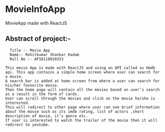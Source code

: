 # MovieInfoApp
MovieApp made with ReactJS

## Abstract of project:-
      Title :- Movie App
      Name:- Rohitkumar Shankar Kadam 
      Roll No :- AP18110010253
        
    This movie App is made with ReactJS and using an API called as Omdb api. This app contains a simple home screen where user can search for a movie.
    A search bar is added at home screen from where a user can search for his/her favourite movie.
    Then the home page will contain all the movies based on user’s search as a result in the form of cards. 
    User can scroll through the movies and click on the movie he/she is interested.
    This will redirect to other page where user can see brief information about the movie such as its imdb rating, list of actors ,short description of movie, it’s genre etc.
    If user is interested to watch the trailer of the movie then it will redirect to youtube. 
